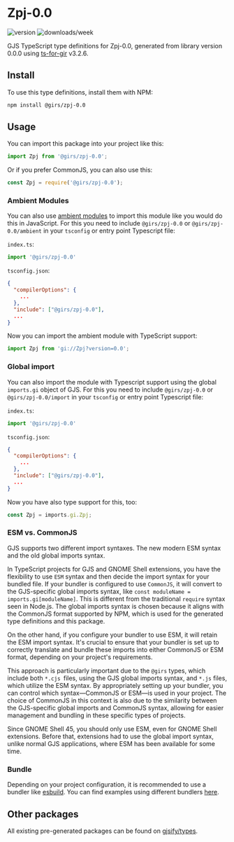 
# Zpj-0.0

![version](https://img.shields.io/npm/v/@girs/zpj-0.0)
![downloads/week](https://img.shields.io/npm/dw/@girs/zpj-0.0)


GJS TypeScript type definitions for Zpj-0.0, generated from library version 0.0.0 using [ts-for-gir](https://github.com/gjsify/ts-for-gir) v3.2.6.


## Install

To use this type definitions, install them with NPM:
```bash
npm install @girs/zpj-0.0
```

## Usage

You can import this package into your project like this:
```ts
import Zpj from '@girs/zpj-0.0';
```

Or if you prefer CommonJS, you can also use this:
```ts
const Zpj = require('@girs/zpj-0.0');
```

### Ambient Modules

You can also use [ambient modules](https://github.com/gjsify/ts-for-gir/tree/main/packages/cli#ambient-modules) to import this module like you would do this in JavaScript.
For this you need to include `@girs/zpj-0.0` or `@girs/zpj-0.0/ambient` in your `tsconfig` or entry point Typescript file:

`index.ts`:
```ts
import '@girs/zpj-0.0'
```

`tsconfig.json`:
```json
{
  "compilerOptions": {
    ...
  },
  "include": ["@girs/zpj-0.0"],
  ...
}
```

Now you can import the ambient module with TypeScript support: 

```ts
import Zpj from 'gi://Zpj?version=0.0';
```

### Global import

You can also import the module with Typescript support using the global `imports.gi` object of GJS.
For this you need to include `@girs/zpj-0.0` or `@girs/zpj-0.0/import` in your `tsconfig` or entry point Typescript file:

`index.ts`:
```ts
import '@girs/zpj-0.0'
```

`tsconfig.json`:
```json
{
  "compilerOptions": {
    ...
  },
  "include": ["@girs/zpj-0.0"],
  ...
}
```

Now you have also type support for this, too:

```ts
const Zpj = imports.gi.Zpj;
```


### ESM vs. CommonJS

GJS supports two different import syntaxes. The new modern ESM syntax and the old global imports syntax.

In TypeScript projects for GJS and GNOME Shell extensions, you have the flexibility to use `ESM` syntax and then decide the import syntax for your bundled file. If your bundler is configured to use `CommonJS`, it will convert to the GJS-specific global imports syntax, like `const moduleName = imports.gi[moduleName]`. This is different from the traditional `require` syntax seen in Node.js. The global imports syntax is chosen because it aligns with the CommonJS format supported by NPM, which is used for the generated type definitions and this package.

On the other hand, if you configure your bundler to use ESM, it will retain the ESM import syntax. It's crucial to ensure that your bundler is set up to correctly translate and bundle these imports into either CommonJS or ESM format, depending on your project's requirements.

This approach is particularly important due to the `@girs` types, which include both `*.cjs `files, using the GJS global imports syntax, and `*.js` files, which utilize the ESM syntax. By appropriately setting up your bundler, you can control which syntax—CommonJS or ESM—is used in your project. The choice of CommonJS in this context is also due to the similarity between the GJS-specific global imports and CommonJS syntax, allowing for easier management and bundling in these specific types of projects.

Since GNOME Shell 45, you should only use ESM, even for GNOME Shell extensions. Before that, extensions had to use the global import syntax, unlike normal GJS applications, where ESM has been available for some time.

### Bundle

Depending on your project configuration, it is recommended to use a bundler like [esbuild](https://esbuild.github.io/). You can find examples using different bundlers [here](https://github.com/gjsify/ts-for-gir/tree/main/examples).

## Other packages

All existing pre-generated packages can be found on [gjsify/types](https://github.com/gjsify/types).

